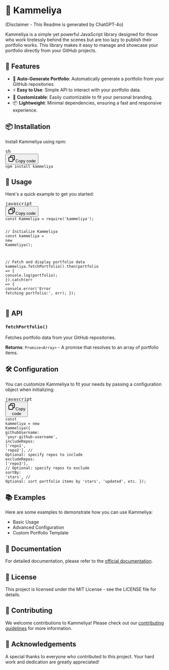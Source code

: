 <h1>🌸 Kammeliya</h1><p>(Disclaimer - This Readme is generated by ChatGPT-4o)</p><p><div></div> <div></div> <div></div> <div></div> <div></div></p><p>Kammeliya is a simple yet powerful JavaScript library designed for those who work tirelessly behind the scenes but are too lazy to publish their portfolio works. This library makes it easy to manage and showcase your portfolio directly from your GitHub projects.</p><h2>🌟 Features</h2><ul><li>📝 <strong>Auto-Generate Portfolio</strong>: Automatically generate a portfolio from your GitHub repositories.</li><li>⚡ <strong>Easy to Use</strong>: Simple API to interact with your portfolio data.</li><li>🎨 <strong>Customizable</strong>: Easily customizable to fit your personal branding.</li><li>📦 <strong>Lightweight</strong>: Minimal dependencies, ensuring a fast and responsive experience.</li></ul><h2>📦 Installation</h2><p>Install Kammeliya using npm:</p><pre><div class="dark bg-gray-950 rounded-md border-[0.5px] border-token-border-medium"><div class="flex items-center relative text-token-text-secondary bg-token-main-surface-secondary px-4 py-2 text-xs font-sans justify-between rounded-t-md"><span>sh</span><div class="flex items-center"><span class="" data-state="closed"><button class="flex gap-1 items-center"><svg xmlns="http://www.w3.org/2000/svg" width="24" height="24" fill="none" viewBox="0 0 24 24" class="icon-sm"><path fill="currentColor" fill-rule="evenodd" d="M7 5a3 3 0 0 1 3-3h9a3 3 0 0 1 3 3v9a3 3 0 0 1-3 3h-2v2a3 3 0 0 1-3 3H5a3 3 0 0 1-3-3v-9a3 3 0 0 1 3-3h2zm2 2h5a3 3 0 0 1 3 3v5h2a1 1 0 0 0 1-1V5a1 1 0 0 0-1-1h-9a1 1 0 0 0-1 1zM5 9a1 1 0 0 0-1 1v9a1 1 0 0 0 1 1h9a1 1 0 0 0 1-1v-9a1 1 0 0 0-1-1z" clip-rule="evenodd"></path></svg>Copy code</button></span></div></div><div class="overflow-y-auto p-4" dir="ltr"><code class="!whitespace-pre hljs language-sh">npm install kammeliya
</code></div></div></pre><h2>🚀 Usage</h2><p>Here's a quick example to get you started:</p><pre><div class="dark bg-gray-950 rounded-md border-[0.5px] border-token-border-medium"><div class="flex items-center relative text-token-text-secondary bg-token-main-surface-secondary px-4 py-2 text-xs font-sans justify-between rounded-t-md"><span>javascript</span><div class="flex items-center"><span class="" data-state="closed"><button class="flex gap-1 items-center"><svg xmlns="http://www.w3.org/2000/svg" width="24" height="24" fill="none" viewBox="0 0 24 24" class="icon-sm"><path fill="currentColor" fill-rule="evenodd" d="M7 5a3 3 0 0 1 3-3h9a3 3 0 0 1 3 3v9a3 3 0 0 1-3 3h-2v2a3 3 0 0 1-3 3H5a3 3 0 0 1-3-3v-9a3 3 0 0 1 3-3h2zm2 2h5a3 3 0 0 1 3 3v5h2a1 1 0 0 0 1-1V5a1 1 0 0 0-1-1h-9a1 1 0 0 0-1 1zM5 9a1 1 0 0 0-1 1v9a1 1 0 0 0 1 1h9a1 1 0 0 0 1-1v-9a1 1 0 0 0-1-1z" clip-rule="evenodd"></path></svg>Copy code</button></span></div></div><div class="overflow-y-auto p-4" dir="ltr"><code class="!whitespace-pre hljs language-javascript"><span class="hljs-keyword">const</span> <span class="hljs-title class_">Kammeliya</span> = <span class="hljs-built_in">require</span>(<span class="hljs-string">'kammeliya'</span>);

<span class="hljs-comment">// Initialize Kammeliya</span>
<span class="hljs-keyword">const</span> kammeliya = <span class="hljs-keyword">new</span> <span class="hljs-title class_">Kammeliya</span>();

<span class="hljs-comment">// Fetch and display portfolio data</span>
kammeliya.<span class="hljs-title function_">fetchPortfolio</span>().<span class="hljs-title function_">then</span>(<span class="hljs-function"><span class="hljs-params">portfolio</span> =&gt;</span> {
    <span class="hljs-variable language_">console</span>.<span class="hljs-title function_">log</span>(portfolio);
}).<span class="hljs-title function_">catch</span>(<span class="hljs-function"><span class="hljs-params">err</span> =&gt;</span> {
    <span class="hljs-variable language_">console</span>.<span class="hljs-title function_">error</span>(<span class="hljs-string">'Error fetching portfolio:'</span>, err);
});
</code></div></div></pre><h2>🔧 API</h2><h3><code>fetchPortfolio()</code></h3><p>Fetches portfolio data from your GitHub repositories.</p><p><strong>Returns</strong>: <code>Promise&lt;Array&gt;</code> - A promise that resolves to an array of portfolio items.</p><h2>🛠️ Configuration</h2><p>You can customize Kammeliya to fit your needs by passing a configuration object when initializing:</p><pre><div class="dark bg-gray-950 rounded-md border-[0.5px] border-token-border-medium"><div class="flex items-center relative text-token-text-secondary bg-token-main-surface-secondary px-4 py-2 text-xs font-sans justify-between rounded-t-md"><span>javascript</span><div class="flex items-center"><span class="" data-state="closed"><button class="flex gap-1 items-center"><svg xmlns="http://www.w3.org/2000/svg" width="24" height="24" fill="none" viewBox="0 0 24 24" class="icon-sm"><path fill="currentColor" fill-rule="evenodd" d="M7 5a3 3 0 0 1 3-3h9a3 3 0 0 1 3 3v9a3 3 0 0 1-3 3h-2v2a3 3 0 0 1-3 3H5a3 3 0 0 1-3-3v-9a3 3 0 0 1 3-3h2zm2 2h5a3 3 0 0 1 3 3v5h2a1 1 0 0 0 1-1V5a1 1 0 0 0-1-1h-9a1 1 0 0 0-1 1zM5 9a1 1 0 0 0-1 1v9a1 1 0 0 0 1 1h9a1 1 0 0 0 1-1v-9a1 1 0 0 0-1-1z" clip-rule="evenodd"></path></svg>Copy code</button></span></div></div><div class="overflow-y-auto p-4" dir="ltr"><code class="!whitespace-pre hljs language-javascript"><span class="hljs-keyword">const</span> kammeliya = <span class="hljs-keyword">new</span> <span class="hljs-title class_">Kammeliya</span>({
    <span class="hljs-attr">githubUsername</span>: <span class="hljs-string">'your-github-username'</span>,
    <span class="hljs-attr">includeRepos</span>: [<span class="hljs-string">'repo1'</span>, <span class="hljs-string">'repo2'</span>], <span class="hljs-comment">// Optional: specify repos to include</span>
    <span class="hljs-attr">excludeRepos</span>: [<span class="hljs-string">'repo3'</span>], <span class="hljs-comment">// Optional: specify repos to exclude</span>
    <span class="hljs-attr">sortBy</span>: <span class="hljs-string">'stars'</span>, <span class="hljs-comment">// Optional: sort portfolio items by 'stars', 'updated', etc.</span>
});
</code></div></div></pre><h2>📚 Examples</h2><p>Here are some examples to demonstrate how you can use Kammeliya:</p><ul><li><a rel="noreferrer">Basic Usage</a></li><li><a rel="noreferrer">Advanced Configuration</a></li><li><a rel="noreferrer">Custom Portfolio Template</a></li></ul><h2>📖 Documentation</h2><p>For detailed documentation, please refer to the <a rel="noreferrer" target="_new" href="https://github.com/vendor/kammeliya/wiki">official documentation</a>.</p><h2>📝 License</h2><p>This project is licensed under the MIT License - see the <a rel="noreferrer">LICENSE</a> file for details.</p><h2>🤝 Contributing</h2><p>We welcome contributions to Kammeliya! Please check out our <a rel="noreferrer" href="CONTRIBUTING.md">contributing guidelines</a> for more information.</p><h2>🙏 Acknowledgements</h2><p>A special thanks to everyone who contributed to this project. Your hard work and dedication are greatly appreciated!</p>
